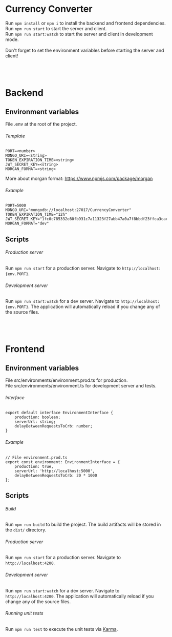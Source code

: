 # Currency Converter

Run `npm install` or `npm i` to install the backend and frontend dependencies.<br>
Run `npm run start` to start the server and client.<br>
Run `npm run start:watch` to start the server and client in development mode.<br>
<br>
Don't forget to set the environment variables before starting the server and client!<br>
<br>
<br>
<br>

# Backend

## Environment variables

File .env at the root of the project.

###### Template

```
PORT=<number>
MONGO_URI=<string>
TOKEN_EXPIRATION_TIME=<string>
JWT_SECRET_KEY=<string>
MORGAN_FORMAT=<string>
```

More about morgan format: https://www.npmjs.com/package/morgan <br>

###### Example

```
PORT=5000
MONGO_URI="mongodb://localhost:27017/CurrencyConverter"
TOKEN_EXPIRATION_TIME="12h"
JWT_SECRET_KEY="1fc0c785332e80fb931c7a11323f27abb47a0a7f8bbdf23ffca3cac46497b21c"
MORGAN_FORMAT="dev"
```

## Scripts

###### Production server

Run `npm run start` for a production server. Navigate to `http://localhost:{env.PORT}`.

###### Development server

Run `npm run start:watch` for a dev server. Navigate to `http://localhost:{env.PORT}`. The application will
automatically reload if you change any of the source files.<br>
<br>
<br>
<br>

# Frontend

## Environment variables

File src/environments/environment.prod.ts for production.<br>
File src/environments/environment.ts for development server and tests.<br>

###### Interface

```
export default interface EnvironmentInterface {
    production: boolean;
    serverUrl: string;
    delayBetweenRequestsToCrb: number;
}
```

###### Example

```
// File environment.prod.ts
export const environment: EnvironmentInterface = {
    production: true,
    serverUrl: 'http://localhost:5000',
    delayBetweenRequestsToCrb: 20 * 1000
};
```

## Scripts

###### Build

Run `npm run build` to build the project. The build artifacts will be stored in the `dist/` directory.

###### Production server

Run `npm run start` for a production server. Navigate to `http://localhost:4200`.

###### Development server

Run `npm run start:watch` for a dev server. Navigate to `http://localhost:4200`. The application will automatically
reload if you change any of the source files.

###### Running unit tests

Run `npm run test` to execute the unit tests via [Karma](https://karma-runner.github.io).
